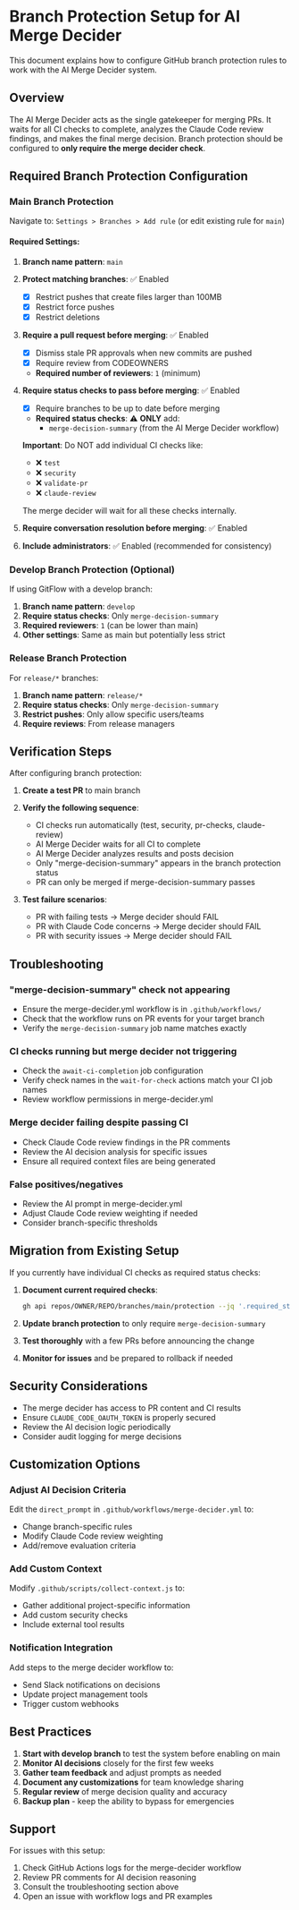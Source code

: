 # Branch Protection Setup for AI Merge Decider

This document explains how to configure GitHub branch protection rules to work with the AI Merge Decider system.

## Overview

The AI Merge Decider acts as the single gatekeeper for merging PRs. It waits for all CI checks to complete, analyzes the Claude Code review findings, and makes the final merge decision. Branch protection should be configured to **only require the merge decider check**.

## Required Branch Protection Configuration

### Main Branch Protection

Navigate to: `Settings > Branches > Add rule` (or edit existing rule for `main`)

#### Required Settings:

1. **Branch name pattern**: `main`

2. **Protect matching branches**: ✅ Enabled
   - [x] Restrict pushes that create files larger than 100MB
   - [x] Restrict force pushes  
   - [x] Restrict deletions

3. **Require a pull request before merging**: ✅ Enabled
   - [x] Dismiss stale PR approvals when new commits are pushed
   - [x] Require review from CODEOWNERS
   - **Required number of reviewers**: `1` (minimum)

4. **Require status checks to pass before merging**: ✅ Enabled
   - [x] Require branches to be up to date before merging
   - **Required status checks**: ⚠️ **ONLY** add:
     - `merge-decision-summary` (from the AI Merge Decider workflow)
   
   **Important**: Do NOT add individual CI checks like:
   - ❌ `test` 
   - ❌ `security`
   - ❌ `validate-pr`
   - ❌ `claude-review`
   
   The merge decider will wait for all these checks internally.

5. **Require conversation resolution before merging**: ✅ Enabled

6. **Include administrators**: ✅ Enabled (recommended for consistency)

### Develop Branch Protection (Optional)

If using GitFlow with a develop branch:

1. **Branch name pattern**: `develop`
2. **Require status checks**: Only `merge-decision-summary`
3. **Required reviewers**: `1` (can be lower than main)
4. **Other settings**: Same as main but potentially less strict

### Release Branch Protection

For `release/*` branches:

1. **Branch name pattern**: `release/*`
2. **Require status checks**: Only `merge-decision-summary`
3. **Restrict pushes**: Only allow specific users/teams
4. **Require reviews**: From release managers

## Verification Steps

After configuring branch protection:

1. **Create a test PR** to main branch
2. **Verify the following sequence**:
   - CI checks run automatically (test, security, pr-checks, claude-review)
   - AI Merge Decider waits for all CI to complete
   - AI Merge Decider analyzes results and posts decision
   - Only "merge-decision-summary" appears in the branch protection status
   - PR can only be merged if merge-decision-summary passes

3. **Test failure scenarios**:
   - PR with failing tests → Merge decider should FAIL
   - PR with Claude Code concerns → Merge decider should FAIL  
   - PR with security issues → Merge decider should FAIL

## Troubleshooting

### "merge-decision-summary" check not appearing
- Ensure the merge-decider.yml workflow is in `.github/workflows/`
- Check that the workflow runs on PR events for your target branch
- Verify the `merge-decision-summary` job name matches exactly

### CI checks running but merge decider not triggering
- Check the `await-ci-completion` job configuration
- Verify check names in the `wait-for-check` actions match your CI job names
- Review workflow permissions in merge-decider.yml

### Merge decider failing despite passing CI
- Check Claude Code review findings in the PR comments
- Review the AI decision analysis for specific issues
- Ensure all required context files are being generated

### False positives/negatives
- Review the AI prompt in merge-decider.yml
- Adjust Claude Code review weighting if needed
- Consider branch-specific thresholds

## Migration from Existing Setup

If you currently have individual CI checks as required status checks:

1. **Document current required checks**:
   ```bash
   gh api repos/OWNER/REPO/branches/main/protection --jq '.required_status_checks.contexts[]'
   ```

2. **Update branch protection** to only require `merge-decision-summary`

3. **Test thoroughly** with a few PRs before announcing the change

4. **Monitor for issues** and be prepared to rollback if needed

## Security Considerations

- The merge decider has access to PR content and CI results
- Ensure `CLAUDE_CODE_OAUTH_TOKEN` is properly secured
- Review the AI decision logic periodically
- Consider audit logging for merge decisions

## Customization Options

### Adjust AI Decision Criteria
Edit the `direct_prompt` in `.github/workflows/merge-decider.yml` to:
- Change branch-specific rules
- Modify Claude Code review weighting
- Add/remove evaluation criteria

### Add Custom Context
Modify `.github/scripts/collect-context.js` to:
- Gather additional project-specific information
- Add custom security checks
- Include external tool results

### Notification Integration
Add steps to the merge decider workflow to:
- Send Slack notifications on decisions
- Update project management tools
- Trigger custom webhooks

## Best Practices

1. **Start with develop branch** to test the system before enabling on main
2. **Monitor AI decisions** closely for the first few weeks
3. **Gather team feedback** and adjust prompts as needed
4. **Document any customizations** for team knowledge sharing
5. **Regular review** of merge decision quality and accuracy
6. **Backup plan** - keep the ability to bypass for emergencies

## Support

For issues with this setup:
1. Check GitHub Actions logs for the merge-decider workflow
2. Review PR comments for AI decision reasoning
3. Consult the troubleshooting section above
4. Open an issue with workflow logs and PR examples